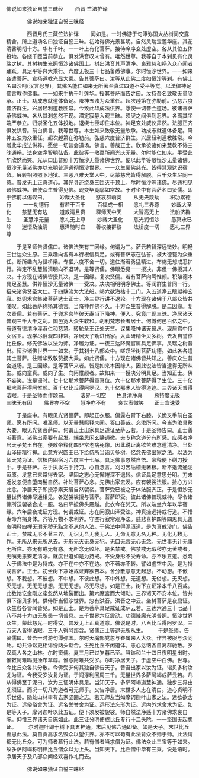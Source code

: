   佛说如来独证自誓三昧经
　　西晋 竺法护译




　　　　佛说如来独证自誓三昧经

　　　　西晋月氏三藏竺法护译
　　闻如是。一时佛游于句潭弥国大丛树间交露精舍。所止道场名曰独证自誓三昧。初始得佛光景甚明。自然灵瑞宝莲华座。其花清香明彻十方。华有千叶。一一叶上有化菩萨。接侍庠序玄处虚空。各从其位五体投地。各绕千匝当前恭立。俱发洪音叹未曾有。唯然世尊。我等自于本刹见有化灵瑞之树。其树初生光照恒沙诸佛国土。树出洪音其声清净。哀雅慈和畅入众心闻者踊跃。具足平等兴大乘行。六度无极三十七品备悉佛事。尔时恒沙世界。一一如来各遣菩萨。宣扬道教光显大乘。告其菩萨曰。汝等从此佛二度如恒沙等刹。有佛上名曰沙呵(汉言忍界)。其佛名能仁如来无所著至真过四道不受平等觉。以法律神足佛言教作佛事。一一如来手执千叶莲华。授其菩萨而告之曰。汝持吾名致敬无量欣承。正士。功成志就道体备足。降神五浊为众重任。超次趠第在弥勒前。弘慈六度普济群生。兴居轻利道教胜常。今致此华成法供养。愿使一切普会道场。彼诸菩萨承佛威神。各从其刹忽然不现。潜定寂静入观三昧。须臾之间俱到忍界。各离其坐端严恭立。归崇圣化五体投地。退绕七匝却住本位。神足玄处威仪肃然。法服正齐俱发洪音。前白佛言。我等世尊。本土如来致敬无量欣承。功成志就道体备足。降神五浊为众重任。超次趠第在弥勒前。弘慈六度普济群生。兴居轻利道教胜常。今赠此华成法供养。愿使一切普会道场。佛言。善哉正士。欣承彼诸如来慧教不惓三昧通畅。法身空净智明弘备。此彼等一敬嘉所闻光庆无量。尔时能仁如来。手受此华欣然而笑。光从口出普照十方恒沙无量诸佛世界。便以此华等散恒沙无量诸佛。恒沙无量诸佛亦以光明普洞通彻恒沙世界。一一众生蒙佛慈光。皆得慧观达识宿命。展转相照照下地狱。三恶八难天堂人中。尽蒙慈光皆得解脱。百千众生尽同一意。普发无上正真道心。其光寻还绕身三匝灭于顶上。尔时恒沙等诸佛。尽通相见诸佛威神。普使众生普得见佛。现变毕竟廓如常故。于时坐中有菩萨名曰贤儒。即于佛前以偈叹曰。
　　妙哉大圣化　　愍哀群萌类
　　从无央数劫　　积功累德行
　　一一功德行　　有若干百千
　　百福成一相　　愿礼三界尊
　　妙哉大圣化　　慈慧无有边
　　道教清且贵　　释师天中天
　　大智高无上　　法船济群生
　　圣慧净无量　　愿礼无上尊
　　妙哉大圣化　　慈光润恒沙
　　愚冥永已除　　迷悟及浊清
　　惠泽随时宜　　善权接群黎
　　法桥度一切　　愿礼三界尊

　　于是圣师告贤儒曰。诸佛法笑有三因缘。何谓为三。萨云若智深远微妙。明畅三世达众生原。三乘趣向各有本行根信具足。或有菩萨志在弘誓。被大德铠为众重任。断所趣向为世桥梁。专擢六度不舍一切。道住渐著勇猛精进。布施无想戒忍护行。禅定不乱慧智清明向不退转。是等贤儒。佛眼悉见一一授决。非但一佛授其人决。十方现在诸佛皆授其决。是一因缘。复次贤儒。若有菩萨向阿惟颜。积殖德本具足圣慧。供养恒沙无量诸佛一一受决。决决相明明净佛土。等润群生普同一行。招来诸佛贤圣大仁。于四駃流为大法船。竭六欲海枯十二门。入五道净五眼凝神玄寂。处兜术宫集诸菩萨达士正士。净三界行讲不退轮。十方现在诸佛于八部众皆共嗟叹。如此菩萨称扬其德言。当降神作佛不久。十方众生普得解脱。是二因缘。复次贤儒。若有菩萨。于兜术宫毕彼天寿当下降神。便入。究竟广现三昧。净居诸天普观三千大千之刹。国邑宽大众生软和。刹利梵志长者居士。何城何邑百亿之中。有道有德清净淳淑仁和慈慧。转轮圣王正处天竺。议集降神诸天翼从。现居宫中侍女宿卫。现学尽俗观四非常。净居天子劝进出家。入山研精坐贝多树。去发自誓作比丘像。修先佛法以法为师。净居为证。一夜三达降魔官属具足佛事。灵瑞之树普出。恒沙诸佛世界一一如来。于其刹土八部众中。嗟叹坐树菩萨功德。如此各各遣其土菩萨。往赠华致敬赞扬大乘。如此贤儒。十方现在诸佛皆共知之。善庆众生普会道场。是三因缘。是等菩萨来者。皆是如来本因缘人。因此说法皆当逮得无所从生。或向童真。或向了生。向阿惟颜者。故如来一一授决分明具足。当知正士。佛不妄笑。说是语时。七十亿那术菩萨得童真位。六十亿那术菩萨得了生位。三十亿那术菩萨得阿惟颜。百千亿比丘得阿罗汉。九十亿那术人皆得道迹。三界诸天普得法眼。于是圣师而作颂曰。
　　法界一切空　　色身清净真
　　总持度无极　　三昧无有因
　　佛界亦不空　　慧净亦不有
　　哀世表微笑　　正士宜速受

　　于是座中。有眼见光贤菩萨。即起正衣服。偏露右臂下右膝。长跪叉手前白圣师。愿有所问。唯圣师。以无量慧照释未闻。答曰善哉。恣汝所问。今当为汝具敷大要。眼见光贤菩萨曰。何谓正士出家具足道证至萨云若。于是圣师告曰。正士善听著意。诸佛出家要有起发。端坐思闲玄静通微。夫专称念道分有所感。应感者净居天子梵王自在。便敕帝释化四非常老病死像。因此说证离欲苦难念道清净。当处山泽研精行禅。此意方兴四王已下给侍所当诣贝多树。忆念先佛出家之法。以法为师天梵为证。信根内固宿习六度三十七品。具足佛事忽然自悟。帝释便下剃刀授手。于是菩萨。左手执发右手持刀。心自念言。刈习苦垢植无著根。断不退流通泥洹原。发意已来常得去家。坚固之志心无懈惓深不退转。信证具足意思分明。刀未近发忽便自堕肉髻自然。补处菩萨心念。先佛出家去发。应有袈裟法服。捡心方兴此念。净居天子即授净素天缯自然袈裟。菩萨受已被之于体法服齐正。于是恒沙无量世界诸佛尽通相见。各送袈裟授与菩萨。菩萨即受。彼此诸佛普现威神。尽令诸佛所送袈裟合成一服。名曰萨披佛头震越。此衣今在梵天。所以端坐六年以毕宿缘。六年后夜戒证方现。何谓戒证。志在闲寂山泽受法。神真操远持戒行道。不惜寿命弃捐身体。齐等万物不求利养。守空行寂常观净法。慈悲喜护四等四恩具无盖哀明释四禅无瑕无秽无黠念不从他人法。于佛法中得泥洹道。是为真戒沙门。佛告正士。禁戒无形不著三界。无识无吾无我无人。无命无意无名无种。无化无数无作。无所从来无所从去。无形无灭无身无犯。无口无言无心无念。无世事无计无事无所住。亦无有戒无有惑。无所念无败坏。是名禁戒。佛禁戒无瑕秽亦无著戒者。无嗔无恚安定清净。就度世道如是为持戒。不受身形不受寿命。亦不乐五道。悉晓人于佛法中是为持戒。亦不在中亦不在边。亦不著亦不转。譬如虚空中风。是为持戒菩萨。正士。初坐树下净始戒证弃欲苦本。舍分散意意无起想。不动想。不傲想。不我想。不彼想。不中想。不彼此想。不中外想。无道想。无俗想。无灭想。灭无想。无无无想想。无无无想。尽无尽想。如是正士。树下立证净本千八百戒。此数始讫金刚之座忽然从地裂而出。第六魔宫而大倾动。三界诸天不安本位。皆共俱下诣贝多树。供侍所当恒沙世界。忽有洪音。洪音之中云。坐树菩萨是夜启证。众生各各皆闻皆见。如是正士。是为菩萨具足戒证成萨云若。三达六通三十七品十八不共十力四无所畏一切普具。三千世界六反震动。功德降魔光明普照。恒沙世界众生。蒙此慈光一时得安。普发无上正真道意。佛说是时。八百比丘得阿罗汉。三万天人皆得法眼。三千人得阿那含。贤儒正士等逮无所从生。
　　于是圣师。告贤儒曰。昔吾一时游句潭弥国。尔时天魔部党忽与眷属来入大众。作异被服与众同处。动共诤讼更相诽谤两头讴合。生死比丘不闲道体。恚心忿恼各自离群驰散。罗汉真人各之山林。尔时贤儒。夏三月已过岁暮已至。当钵和兰十四日夜明星出时。惟敕阿难鸣揵捶布草蓐。惟与阿难共受岁。尔时净居天子。于虚空中白佛。世尊。今比丘众各共分散。今佛受岁何其独自佛告天子。昔吾出家以汝为证。诣贝多树汝复为证。今我受岁汝复为证。于阎浮利回周三千。无量世界多萨阿竭成萨云若。凡从得佛至于泥曰。汝为三证明体具足。当知天子。多萨阿竭道慧神通。独步三界由复须证。而况一切凡为道者可无师乎。又告净居。末世多人志在清白。道心贞明不乐世俗。隐处山林审有去家坚固之志。若无师友当如摩诃迦叶出家之法。远欲欲舍为证。远俗俗舍为证。远名誉誉舍为证。远形法忘形为证。远内外求舍求为证。如是等天子。摩诃迦叶以此五证。便下须发被袈裟。师自然法净感十方诸佛求哀自陈。仰惟三界诸天自陈如此。此三证分明便成比丘专行十二头陀。一一坚固无起想证。
　　尔时迦叶即于树下具五神通。末后见佛六通即备。如是天子。末世比丘善思此法。莫自贡高求名毁众以望供养。亦不可以苟有此法背众不师于师。此法谓都无比丘众。可为师者慕行此法。若有僧者当求僧为证。佛法众此三宝等于如来。故多萨阿竭称明律比丘僧众以为上头。当知天下。比丘僧中毕有三乘。说是语时。净居天子及八部众闻经欢喜作礼而去。

　　　　佛说如来独证自誓三昧经


